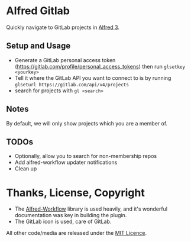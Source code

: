 # Alfred Gitlab

Quickly navigate to GitLab projects in [Alfred 3][alfred].

## Setup and Usage
* Generate a GitLab personal access token (https://gitlab.com/profile/personal_access_tokens) then run `glsetkey <yourkey>`
* Tell it where the GitLab API you want to connect to is by running `glseturl https://gitlab.com/api/v4/projects`
* search for projects with `gl <search>`

## Notes
By default, we will only show projects which you are a member of.

## TODOs
* Optionally, allow you to search for non-membership repos
* Add alfred-workflow updater notifications
* Clean up 

# Thanks, License, Copyright

- The [Alfred-Workflow][alfred-workflow] library is used heavily, and it's wonderful documentation was key in building the plugin.
- The GitLab icon is used, care of GitLab.

All other code/media are released under the [MIT Licence][license].

[alfred]: http://www.alfredapp.com/
[alfred-workflow]: http://www.deanishe.net/alfred-workflow/
[license]: src/LICENSE.txt